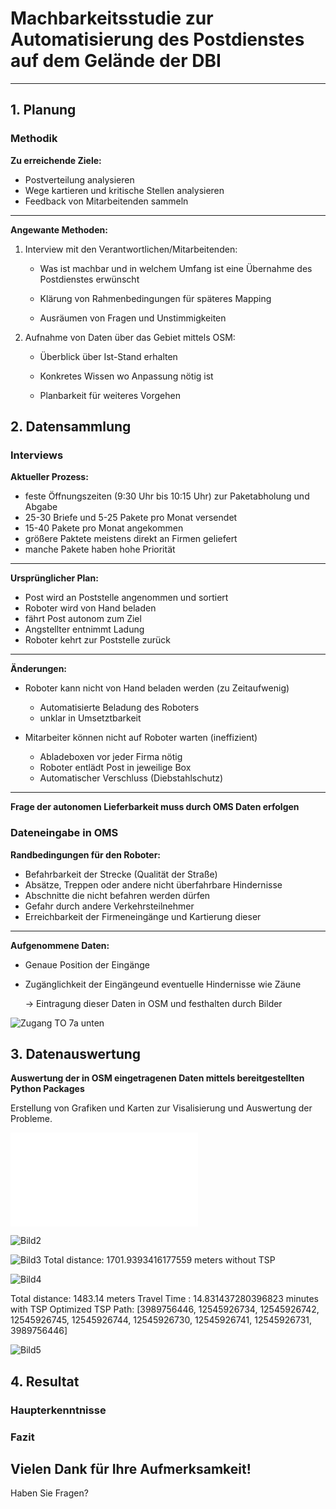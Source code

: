 # Machbarkeitsstudie zur Automatisierung des Postdienstes auf dem Gelände der DBI

---


## 1. Planung

### Methodik

**Zu erreichende Ziele:**

* Postverteilung analysieren
* Wege kartieren und kritische Stellen analysieren
* Feedback von Mitarbeitenden sammeln

---

**Angewante Methoden:**

1. Interview mit den Verantwortlichen/Mitarbeitenden:

    * Was ist machbar und in welchem Umfang ist eine Übernahme des Postdienstes erwünscht 

    * Klärung von Rahmenbedingungen für späteres Mapping

    * Ausräumen von Fragen und Unstimmigkeiten

2. Aufnahme von Daten über das Gebiet mittels OSM:

    * Überblick über Ist-Stand erhalten

    * Konkretes Wissen wo Anpassung nötig ist 

    * Planbarkeit für weiteres Vorgehen

## 2. Datensammlung

### Interviews 

**Aktueller Prozess:**

* feste Öffnungszeiten (9:30 Uhr bis 10:15 Uhr) zur Paketabholung und Abgabe
* 25-30 Briefe und 5-25 Pakete pro Monat versendet
* 15-40 Pakete pro Monat angekommen
* größere Paktete meistens direkt an Firmen geliefert
* manche Pakete haben hohe Priorität 

---

**Ursprünglicher Plan:**

* Post wird an Poststelle angenommen und sortiert
* Roboter wird von Hand beladen
* fährt Post autonom zum Ziel
* Angstellter entnimmt Ladung 
* Roboter kehrt zur Poststelle zurück  

---

**Änderungen:**

* Roboter kann nicht von Hand beladen werden (zu Zeitaufwenig)

    * Automatisierte Beladung des Roboters
    * unklar in Umsetztbarkeit 

* Mitarbeiter können nicht auf Roboter warten (ineffizient)

    * Abladeboxen vor jeder Firma nötig 
    * Roboter entlädt Post in jeweilige Box 
    * Automatischer Verschluss (Diebstahlschutz)

---

**Frage der autonomen Lieferbarkeit muss durch OMS Daten erfolgen**

### Dateneingabe in OMS

**Randbedingungen für den Roboter:**

* Befahrbarkeit der Strecke (Qualität der Straße)
* Absätze, Treppen oder andere nicht überfahrbare Hindernisse 
* Abschnitte die nicht befahren werden dürfen
* Gefahr durch andere Verkehrsteilnehmer 
* Erreichbarkeit der Firmeneingänge und Kartierung dieser

---

**Aufgenommene Daten:**

* Genaue Position der Eingänge 
* Zugänglichkeit der Eingängeund eventuelle Hindernisse wie Zäune 

    -> Eintragung dieser Daten in OSM und festhalten durch Bilder

![Zugang TO 7a unten](../Img/Zugang-Teilobjekt-7a-unten.jpg "Bordsteing am Eingang des Teilobjektes 7a (unten).")

## 3. Datenauswertung

**Auswertung der in OSM eingetragenen Daten mittels bereitgestellten Python Packages**

Erstellung von Grafiken und Karten zur Visalisierung und Auswertung der Probleme.

![Bild1](../Img/Gewerbepark%20Deutsches%20Brennstoffinstitut.html)

![Bild2](../Img/Routing_to_all_entrances.png "Kürzeste Routen zu allen Eingängen")

![Bild3](../Img/Routing_to_all_accesible_entrances.png)
Total distance: 1701.9393416177559 meters without TSP

![Bild4](../Img/Optimized_TSP.png "Kürzeste Routen zu den bereits Verfügbaren Eingängen")

Total distance: 1483.14 meters 
Travel Time : 14.831437280396823 minutes with TSP 
Optimized TSP Path: [3989756446, 12545926734, 12545926742, 12545926745, 12545926744, 12545926730, 12545926741, 12545926731, 3989756446]

![Bild5](../Img/isochrones.png)

## 4. Resultat

### Haupterkenntnisse


### Fazit


## Vielen Dank für Ihre Aufmerksamkeit!

Haben Sie Fragen?
